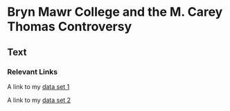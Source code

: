 # Bryn Mawr College and the M. Carey Thomas Controversy

## Text

### Relevant Links

A link to my [data set 1](https://github.com/aahy/datastory/raw/master/data/BMCtweets.csv)

A link to my [data set 2](https://github.com/aahy/datastory/raw/master/data/BlackBMC.csv)

